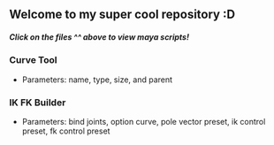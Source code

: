 ## Welcome to my super cool repository :D

##### Click on the files ^^ above to view maya scripts! 

### Curve Tool
  - Parameters: name, type, size, and parent

### IK FK Builder
  - Parameters: bind joints, option curve, pole vector preset, ik control preset, fk control preset
    

